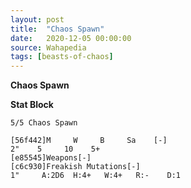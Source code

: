 ```yaml
---
layout: post
title:  "Chaos Spawn"
date:   2020-12-05 00:00:00
source: Wahapedia
tags: [beasts-of-chaos]
---
```


**Chaos Spawn**

**Stat Block**
```
5/5 Chaos Spawn
```

```
[56f442]M     W     B     Sa    [-]
2"    5     10    5+    
[e85545]Weapons[-]
[c6c930]Freakish Mutations[-]
1"     A:2D6  H:4+   W:4+   R:-    D:1   
```
    